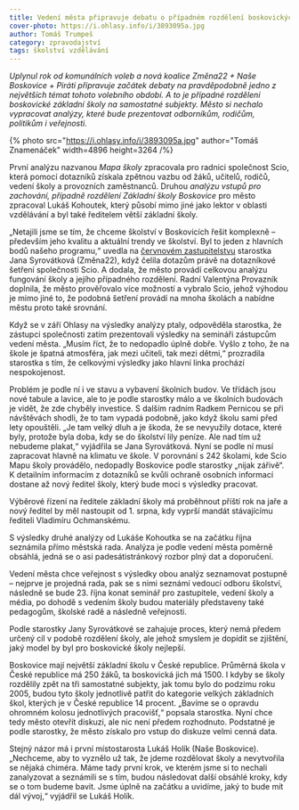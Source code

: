 ```yaml
---
title: Vedení města připravuje debatu o případném rozdělení boskovických škol
cover-photo: https://i.ohlasy.info/i/3893095a.jpg
author: Tomáš Trumpeš
category: zpravodajství
tags: školství vzdělávání
---
```


*Uplynul rok od komunálních voleb a nová koalice Změna22 + Naše Boskovice + Piráti připravuje začátek debaty na pravděpodobně jedno z největších témat tohoto volebního období. A to je případné rozdělení boskovické základní školy na samostatné subjekty. Město si nechalo vypracovat analýzy, které bude prezentovat odborníkům, rodičům, politikům i veřejnosti.*

{% photo src="https://i.ohlasy.info/i/3893095a.jpg" author="Tomáš Znamenáček" width=4896 height=3264 /%}

První analýzu nazvanou *Mapa školy* zpracovala pro radnici společnost Scio, která pomocí dotazníků získala zpětnou vazbu od žáků, učitelů, rodičů, vedení školy a provozních zaměstnanců. Druhou *analýzu vstupů pro zachování, případně rozdělení Základní školy Boskovice* pro město zpracoval Lukáš Kohoutek, který působí mimo jiné jako lektor v oblasti vzdělávání a byl také ředitelem větší základní školy.

„Netajili jsme se tím, že chceme školství v Boskovicích řešit komplexně – především jeho kvalitu a aktuální trendy ve školství. Byl to jeden z hlavních bodů našeho programu,“ uvedla na [červnovém zastupitelstvu](https://ohlasy.info/clanky/2023/06/zastupitelstvo.html) starostka Jana Syrovátková (Změna22), když čelila dotazům právě na dotazníkové šetření společnosti Scio. A dodala, že město provádí celkovou analýzu fungování školy a jejího případného rozdělení. Radní Valentýna Provazník doplnila, že město prověřovalo více možností a vybralo Scio, jehož výhodou je mimo jiné to, že podobná šetření provádí na mnoha školách a nabídne městu proto také srovnání.

Když se v září Ohlasy na výsledky analýzy ptaly, odpověděla starostka, že zástupci společnosti zatím prezentovali výsledky na semináři zástupcům vedení města. „Musím říct, že to nedopadlo úplně dobře. Vyšlo z toho, že na škole je špatná atmosféra, jak mezi učiteli, tak mezi dětmi,“ prozradila starostka s tím, že celkovými výsledky jako hlavní linka prochází nespokojenost. 

Problém je podle ní i ve stavu a vybavení školních budov. Ve třídách jsou nové tabule a lavice, ale to je podle starostky málo a ve školních budovách je vidět, že zde chyběly investice. S dalším radním Radkem Pernicou se při návštěvách shodli, že to tam vypadá podobně, jako když školu sami před lety opouštěli. „Je tam velký dluh a je škoda, že se nevyužily dotace, které byly, protože byla doba, kdy se do školství lily peníze. Ale nad tím už nebudeme plakat,“ vyjádřila se Jana Syrovátková. Nyní se podle ní musí zapracovat hlavně na klimatu ve škole. V porovnání s 242 školami, kde Scio Mapu školy provádělo, nedopadly Boskovice podle starostky „nijak zářivě“. K detailním informacím z dotazníků se kvůli ochraně osobních informací dostane až nový ředitel školy, který bude moci s výsledky pracovat.

Výběrové řízení na ředitele základní školy má proběhnout příští rok na jaře a nový ředitel by měl nastoupit od 1. srpna, kdy vyprší mandát stávajícímu řediteli Vladimíru Ochmanskému. 

S výsledky druhé analýzy od Lukáše Kohoutka se na začátku října seznámila přímo městská rada. Analýza je podle vedení města poměrně obsáhlá, jedná se o asi padesátistránkový rozbor plný dat a doporučení. 

Vedení města chce veřejnost s výsledky obou analýz seznamovat postupně – nejprve je projedná rada, pak se s nimi seznámí vedoucí odboru školství, následně se bude 23. října konat seminář pro zastupitele, vedení školy a média, po dohodě s vedením školy budou materiály představeny také pedagogům, školské radě a následně veřejnosti.

Podle starostky Jany Syrovátkové se zahajuje proces, který nemá předem určený cíl v podobě rozdělení školy, ale jehož smyslem je dopídit se zjištění, jaký model by byl pro boskovické školy nejlepší.

Boskovice mají největší základní školu v České republice. Průměrná škola v České republice má 250 žáků, ta boskovická jich má 1500. I kdyby se školy rozdělily zpět na tři samostatné subjekty, jak tomu bylo do podzimu roku 2005, budou tyto školy jednotlivě patřit do kategorie velkých základních škol, kterých je v České republice 14 procent. „Bavíme se o opravdu ohromném kolosu jednotlivých pracovišť,“ popsala starostka. Nyní chce tedy město otevřít diskuzi, ale nic není předem rozhodnuto. Podstatné je podle starostky, že město získalo pro vstup do diskuze velmi cenná data. 

Stejný názor má i první místostarosta Lukáš Holík (Naše Boskovice). „Nechceme, aby to vyznělo už tak, že jdeme rozdělovat školy a nevytvořila se nějaká chiméra. Máme tady první krok, ve kterém jsme si to nechali zanalyzovat a seznámili se s tím, budou následovat další obsáhlé kroky, kdy se o tom budeme bavit. Jsme úplně na začátku a uvidíme, jaký to bude mít dál vývoj,“ vyjádřil se Lukáš Holík.